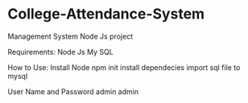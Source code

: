 # College-Attendance-System

Management System Node Js project

Requirements:
Node Js
My SQL

How to Use:
Install Node
npm init
install dependecies
import sql file to mysql

User Name and Password
admin
admin
